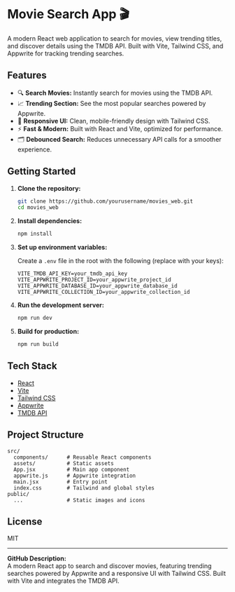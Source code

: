# Movie Search App 🎬

A modern React web application to search for movies, view trending titles, and discover details using the TMDB API. Built with Vite, Tailwind CSS, and Appwrite for tracking trending searches.

## Features

- 🔍 **Search Movies:** Instantly search for movies using the TMDB API.
- 📈 **Trending Section:** See the most popular searches powered by Appwrite.
- 🎨 **Responsive UI:** Clean, mobile-friendly design with Tailwind CSS.
- ⚡ **Fast & Modern:** Built with React and Vite, optimized for performance.
- 🗂️ **Debounced Search:** Reduces unnecessary API calls for a smoother experience.

## Getting Started

1. **Clone the repository:**
   ```sh
   git clone https://github.com/yourusername/movies_web.git
   cd movies_web
   ```

2. **Install dependencies:**
   ```sh
   npm install
   ```

3. **Set up environment variables:**

   Create a `.env` file in the root with the following (replace with your keys):
   ```
   VITE_TMDB_API_KEY=your_tmdb_api_key
   VITE_APPWRITE_PROJECT_ID=your_appwrite_project_id
   VITE_APPWRITE_DATABASE_ID=your_appwrite_database_id
   VITE_APPWRITE_COLLECTION_ID=your_appwrite_collection_id
   ```

4. **Run the development server:**
   ```sh
   npm run dev
   ```

5. **Build for production:**
   ```sh
   npm run build
   ```

## Tech Stack

- [React](https://react.dev/)
- [Vite](https://vitejs.dev/)
- [Tailwind CSS](https://tailwindcss.com/)
- [Appwrite](https://appwrite.io/)
- [TMDB API](https://www.themoviedb.org/documentation/api)

## Project Structure

```
src/
  components/      # Reusable React components
  assets/          # Static assets
  App.jsx          # Main app component
  appwrite.js      # Appwrite integration
  main.jsx         # Entry point
  index.css        # Tailwind and global styles
public/
  ...              # Static images and icons
```

## License

MIT

---

**GitHub Description:**  
A modern React app to search and discover movies, featuring trending searches powered by Appwrite and a responsive UI with Tailwind CSS. Built with Vite and integrates the TMDB API.
